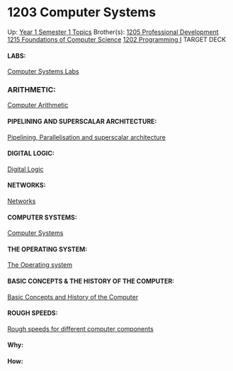 # 1203 Computer Systems

Up: [Year 1 Semester 1 Topics](year_1_semester_1_topics)
Brother(s): [1205 Professional Development](1205_professional_development) [1215 Foundations of Computer Science](1215_foundations_of_computer_science) [1202 Programming I](1202_programming_i)
TARGET DECK


#### LABS:

[Computer Systems Labs](computer_systems_labs)


### ARITHMETIC:

[Computer Arithmetic](computer_arithmetic)

#### PIPELINING AND SUPERSCALAR ARCHITECTURE:

[Pipelining, Parallelisation and superscalar architecture](pipelining,_parallelisation_and_superscalar_architecture)

#### DIGITAL LOGIC:

[Digital Logic](digital_logic)

#### NETWORKS:

[Networks](networks)

#### COMPUTER SYSTEMS:

[Computer Systems](computer_systems)

#### THE OPERATING SYSTEM:

[The Operating system](the_operating_system)

#### BASIC CONCEPTS & THE HISTORY OF THE COMPUTER:

[Basic Concepts and History of the Computer](basic_concepts_and_history_of_the_computer)

#### ROUGH SPEEDS:

[Rough speeds for different computer components](rough_speeds_for_different_computer_components)


































#### Why:
#### How:










